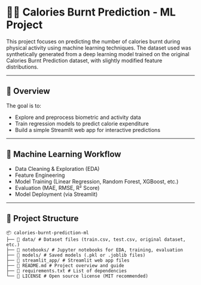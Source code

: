 # 🏃‍♂️ Calories Burnt Prediction - ML Project

This project focuses on predicting the number of calories burnt during physical activity using machine learning techniques. The dataset used was synthetically generated from a deep learning model trained on the original Calories Burnt Prediction dataset, with slightly modified feature distributions.

---

## 📌 Overview

The goal is to:
- Explore and preprocess biometric and activity data
- Train regression models to predict calorie expenditure
- Build a simple Streamlit web app for interactive predictions

---

## 🧠 Machine Learning Workflow

- Data Cleaning & Exploration (EDA)
- Feature Engineering
- Model Training (Linear Regression, Random Forest, XGBoost, etc.)
- Evaluation (MAE, RMSE, R² Score)
- Model Deployment (via Streamlit)

---

## 📁 Project Structure
```
📦 calories-burnt-prediction-ml
├── 📁 data/ # Dataset files (train.csv, test.csv, original dataset, etc.)
├── 📁 notebooks/ # Jupyter notebooks for EDA, training, evaluation
├── 📁 models/ # Saved models (.pkl or .joblib files)
├── 📁 streamlit_app/ # Streamlit web app files
├── 📄 README.md # Project overview and guide
├── 📄 requirements.txt # List of dependencies
└── 📄 LICENSE # Open source license (MIT recommended)
```

